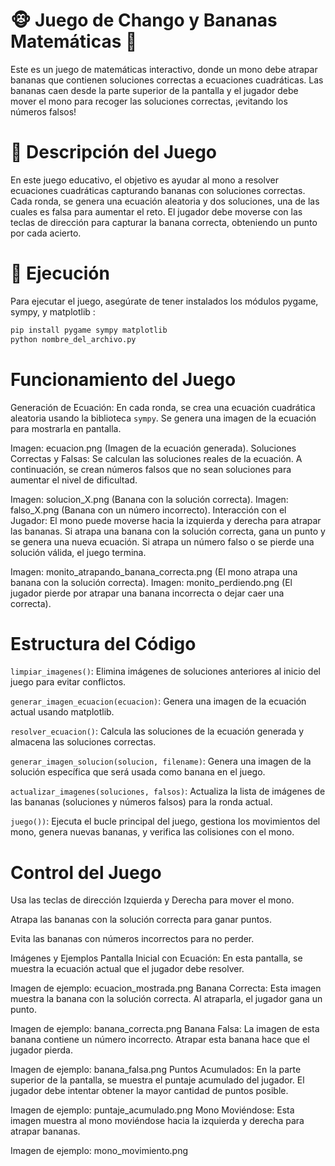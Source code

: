 # 🐵 Juego de Chango y Bananas Matemáticas 🍌
Este es un juego de matemáticas interactivo, donde un mono debe atrapar bananas que contienen soluciones correctas a ecuaciones cuadráticas. Las bananas caen desde la parte superior de la pantalla y el jugador debe mover el mono para recoger las soluciones correctas, ¡evitando los números falsos!

# 📝 Descripción del Juego
En este juego educativo, el objetivo es ayudar al mono a resolver ecuaciones cuadráticas capturando bananas con soluciones correctas. Cada ronda, se genera una ecuación aleatoria y dos soluciones, una de las cuales es falsa para aumentar el reto. El jugador debe moverse con las teclas de dirección para capturar la banana correcta, obteniendo un punto por cada acierto. 

# 🚀 Ejecución
Para ejecutar el juego, asegúrate de tener instalados los módulos pygame, sympy, y matplotlib :
```bash
pip install pygame sympy matplotlib
python nombre_del_archivo.py
```

# Funcionamiento del Juego
Generación de Ecuación: En cada ronda, se crea una ecuación cuadrática aleatoria usando la biblioteca `sympy`. Se genera una imagen de la ecuación para mostrarla en pantalla.

Imagen: ecuacion.png (Imagen de la ecuación generada).
Soluciones Correctas y Falsas: Se calculan las soluciones reales de la ecuación. A continuación, se crean números falsos que no sean soluciones para aumentar el nivel de dificultad.

Imagen: solucion_X.png (Banana con la solución correcta).
Imagen: falso_X.png (Banana con un número incorrecto).
Interacción con el Jugador: El mono puede moverse hacia la izquierda y derecha para atrapar las bananas. Si atrapa una banana con la solución correcta, gana un punto y se genera una nueva ecuación. Si atrapa un número falso o se pierde una solución válida, el juego termina.

Imagen: monito_atrapando_banana_correcta.png (El mono atrapa una banana con la solución correcta).
Imagen: monito_perdiendo.png (El jugador pierde por atrapar una banana incorrecta o dejar caer una correcta).

# Estructura del Código

`limpiar_imagenes()`: Elimina imágenes de soluciones anteriores al inicio del juego para evitar conflictos.

`generar_imagen_ecuacion(ecuacion)`: Genera una imagen de la ecuación actual usando matplotlib.

`resolver_ecuacion()`: Calcula las soluciones de la ecuación generada y almacena las soluciones correctas.

`generar_imagen_solucion(solucion, filename)`: Genera una imagen de la solución específica que será usada como banana en el juego.

`actualizar_imagenes(soluciones, falsos)`: Actualiza la lista de imágenes de las bananas (soluciones y números falsos) para la ronda actual.


`juego())`: Ejecuta el bucle principal del juego, gestiona los movimientos del mono, genera nuevas bananas, y verifica las colisiones con el mono.

# Control del Juego

Usa las teclas de dirección Izquierda y Derecha para mover el mono.

Atrapa las bananas con la solución correcta para ganar puntos.

Evita las bananas con números incorrectos para no perder.


Imágenes y Ejemplos
Pantalla Inicial con Ecuación: En esta pantalla, se muestra la ecuación actual que el jugador debe resolver.

Imagen de ejemplo: ecuacion_mostrada.png
Banana Correcta: Esta imagen muestra la banana con la solución correcta. Al atraparla, el jugador gana un punto.

Imagen de ejemplo: banana_correcta.png
Banana Falsa: La imagen de esta banana contiene un número incorrecto. Atrapar esta banana hace que el jugador pierda.

Imagen de ejemplo: banana_falsa.png
Puntos Acumulados: En la parte superior de la pantalla, se muestra el puntaje acumulado del jugador. El jugador debe intentar obtener la mayor cantidad de puntos posible.

Imagen de ejemplo: puntaje_acumulado.png
Mono Moviéndose: Esta imagen muestra al mono moviéndose hacia la izquierda y derecha para atrapar bananas.

Imagen de ejemplo: mono_movimiento.png
